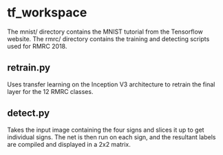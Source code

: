 # tf_workspace
The mnist/ directory contains the MNIST tutorial from the Tensorflow website.
The rmrc/ directory contains the training and detecting scripts used for RMRC 2018. 

## retrain.py
Uses transfer learning on the Inception V3 architecture to retrain the final layer for the 12 RMRC classes.

## detect.py
Takes the input image containing the four signs and slices it up to get individual signs. The net is then run on each sign, and the resultant labels are compiled and displayed in a 2x2 matrix.

